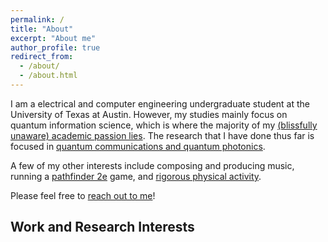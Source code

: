 ```yaml
---
permalink: /
title: "About"
excerpt: "About me"
author_profile: true
redirect_from: 
  - /about/
  - /about.html
---
```


I am a electrical and computer engineering undergraduate student at the University of Texas at Austin. However, my studies mainly focus on quantum information science, which is where the majority of my [(blissfully unaware) academic passion lies](https://xkcd.com/1861/). The research that I have done thus far is focused in [quantum communications and quantum photonics](link_to_NASA_talk). 

A few of my other interests include composing and producing music, running a [pathfinder 2e](https://2e.aonprd.com/PlayersGuide.aspx) game, and [rigorous physical activity](/exercise/).

Please feel free to [reach out to me](/contact/)!

Work and Research Interests
------
